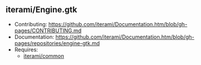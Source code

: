 iterami/Engine.gtk
------------------

* Contributing: https://github.com/iterami/Documentation.htm/blob/gh-pages/CONTRIBUTING.md
* Documentation: https://github.com/iterami/Documentation.htm/blob/gh-pages/repositories/engine-gtk.md
* Requires:
  * [iterami/common](https://github.com/iterami/common)
